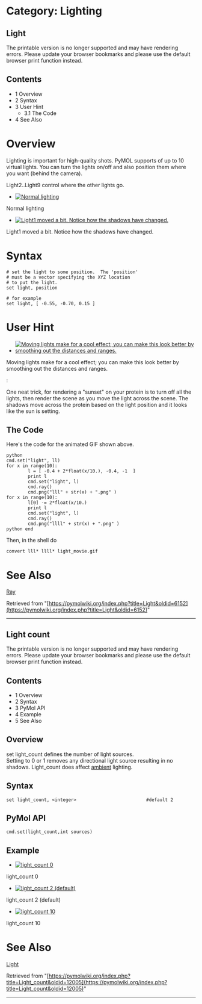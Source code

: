 # Category: Lighting

## Light

The printable version is no longer supported and may have rendering errors. Please update your browser bookmarks and please use the default browser print function instead.

## Contents

  * 1 Overview
  * 2 Syntax
  * 3 User Hint
    * 3.1 The Code
  * 4 See Also



# Overview

Lighting is important for high-quality shots. PyMOL supports of up to 10 virtual lights. You can turn the lights on/off and also position them where you want (behind the camera). 

Light2..Light9 control where the other lights go. 

  * [![Normal lighting](/images/7/76/L1.png)](/index.php/File:L1.png "Normal lighting")

Normal lighting 

  * [![Light1 moved a bit. Notice how the shadows have changed.](/images/9/93/L2.png)](/index.php/File:L2.png "Light1 moved a bit. Notice how the shadows have changed.")

Light1 moved a bit. Notice how the shadows have changed. 




# Syntax
    
    
    # set the light to some position.  The 'position'
    # must be a vector specifying the XYZ location
    # to put the light.
    set light, position
    
    # for example
    set light, [ -0.55, -0.70, 0.15 ]
    

# User Hint

  * [![Moving lights make for a cool effect; you can make this look better by smoothing out the distances and ranges.](/images/1/1b/Ll.gif)](/index.php/File:Ll.gif "Moving lights make for a cool effect; you can make this look better by smoothing out the distances and ranges.")

Moving lights make for a cool effect; you can make this look better by smoothing out the distances and ranges. 




: 

One neat trick, for rendering a "sunset" on your protein is to turn off all the lights, then render the scene as you move the light across the scene. The shadows move across the protein based on the light position and it looks like the sun is setting. 

  


## The Code

Here's the code for the animated GIF shown above. 
    
    
    python
    cmd.set("light", ll)
    for x in range(10):
            l = [ -0.4 + 2*float(x/10.), -0.4, -1  ]
            print l
            cmd.set("light", l)
            cmd.ray()
            cmd.png("lll" + str(x) + ".png" )
    for x in range(10):
            l[0] -= 2*float(x/10.)
            print l
            cmd.set("light", l)
            cmd.ray()
            cmd.png("llll" + str(x) + ".png" )
    python end
    

Then, in the shell do 
    
    
    convert lll* llll* light_movie.gif
    

# See Also

[Ray](/index.php/Ray "Ray")

Retrieved from "[https://pymolwiki.org/index.php?title=Light&oldid=6152](https://pymolwiki.org/index.php?title=Light&oldid=6152)"


---

## Light count

The printable version is no longer supported and may have rendering errors. Please update your browser bookmarks and please use the default browser print function instead.

## Contents

  * 1 Overview
  * 2 Syntax
  * 3 PyMol API
  * 4 Example
  * 5 See Also



## Overview

set light_count defines the number of light sources.  
Setting to 0 or 1 removes any directional light source resulting in no shadows. Light_count does affect [ambient](/index.php/Ambient "Ambient") lighting. 

## Syntax
    
    
    set light_count, <integer>                          #default 2
    

## PyMol API
    
    
    cmd.set(light_count,int sources)
    

  


## Example

  * [![light_count 0](/images/f/ff/Light_count_0.png)](/index.php/File:Light_count_0.png "light_count 0")

light_count 0 

  * [![light_count 2 \(default\)](/images/b/b2/Light_count_2.png)](/index.php/File:Light_count_2.png "light_count 2 \(default\)")

light_count 2 (default) 

  * [![light_count 10](/images/3/35/Light_count_10.png)](/index.php/File:Light_count_10.png "light_count 10")

light_count 10 




# See Also

[Light](/index.php/Light "Light")

Retrieved from "[https://pymolwiki.org/index.php?title=Light_count&oldid=12005](https://pymolwiki.org/index.php?title=Light_count&oldid=12005)"


---

